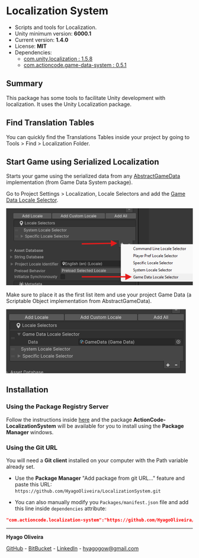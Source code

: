 # Localization System

* Scripts and tools for Localization.
* Unity minimum version: **6000.1**
* Current version: **1.4.0**
* License: **MIT**
* Dependencies:
	- [com.unity.localization : 1.5.8](https://docs.unity3d.com/Packages/com.unity.localization@1.5/changelog/CHANGELOG.html#158---2025-09-26)
	- [com.actioncode.game-data-system : 0.5.1](https://github.com/HyagoOliveira/GameDataSystem#0.5.1)

## Summary

This package has some tools to facilitate Unity development with localization. It uses the Unity Localization package.

## Find Translation Tables

You can quickly find the Translations Tables inside your project by going to Tools > Find > Localization Folder.

## Start Game using Serialized Localization

Starts your game using the serialized data from any [AbstractGameData](https://github.com/HyagoOliveira/GameDataSystem/blob/main/Runtime/AbstractGameData.cs) implementation (from Game Data System package).

Go to Project Settings > Localization, Locale Selectors and add the [Game Data Locale Selector](/Runtime/GameDataLocaleSelector.cs).

![Game Data Locale Selector](/Docs~/GameDataLocaleSelector.png)

Make sure to place it as the first list item and use your project Game Data (a Scriptable Object implementation from AbstractGameData).

![Locale Selectors](/Docs~/LocaleSelectors.png)

## Installation

### Using the Package Registry Server

Follow the instructions inside [here](https://cutt.ly/ukvj1c8) and the package **ActionCode-LocalizationSystem** 
will be available for you to install using the **Package Manager** windows.

### Using the Git URL

You will need a **Git client** installed on your computer with the Path variable already set. 

- Use the **Package Manager** "Add package from git URL..." feature and paste this URL: `https://github.com/HyagoOliveira/LocalizationSystem.git`

- You can also manually modify you `Packages/manifest.json` file and add this line inside `dependencies` attribute: 

```json
"com.actioncode.localization-system":"https://github.com/HyagoOliveira/LocalizationSystem.git"
```

---

**Hyago Oliveira**

[GitHub](https://github.com/HyagoOliveira) -
[BitBucket](https://bitbucket.org/HyagoGow/) -
[LinkedIn](https://www.linkedin.com/in/hyago-oliveira/) -
<hyagogow@gmail.com>